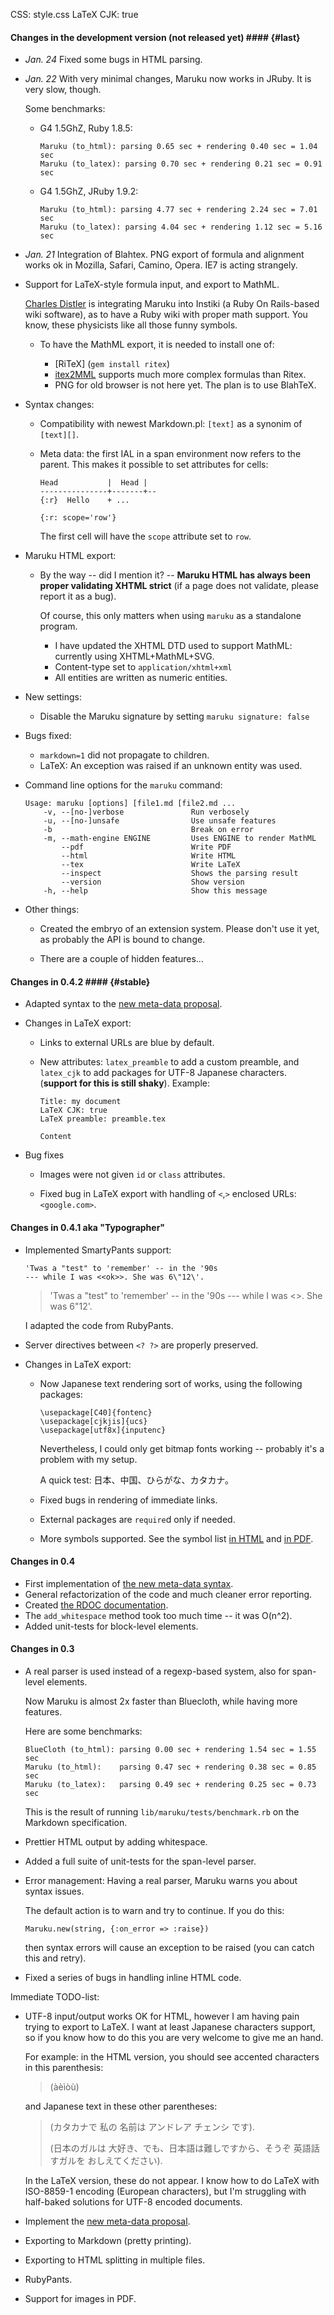 CSS: style.css
LaTeX CJK: true

#### Changes in the development version (not released yet) ####     {#last}

[Charles Distler]: http://golem.ph.utexas.edu/~distler
[itex2MML]:  http://golem.ph.utexas.edu/~distler/blog/itex2MML.html
[math]: http://rubyforge.maruku.org/math.html
<!--	This is the [math syntax specification][math]. -->

*	*Jan. 24*  Fixed some bugs in HTML parsing.

*	*Jan. 22*  With very minimal changes, Maruku now works in JRuby. 
	It is very slow, though.

	Some benchmarks:

	*	G4 1.5GhZ, Ruby 1.8.5:
	
			Maruku (to_html): parsing 0.65 sec + rendering 0.40 sec = 1.04 sec
			Maruku (to_latex): parsing 0.70 sec + rendering 0.21 sec = 0.91 sec

	*	G4 1.5GhZ, JRuby 1.9.2:

			Maruku (to_html): parsing 4.77 sec + rendering 2.24 sec = 7.01 sec
			Maruku (to_latex): parsing 4.04 sec + rendering 1.12 sec = 5.16 sec

*	*Jan. 21*  Integration of Blahtex. PNG export of formula and alignment works
	ok in Mozilla, Safari, Camino, Opera. IE7 is acting strangely.

*	Support for LaTeX-style formula input, and export to MathML. 

	[Charles Distler] is integrating Maruku into Instiki (a Ruby On Rails-based wiki software), as to have a Ruby wiki with proper math support. You know, these physicists like all those funny symbols.

	*	To have the MathML export, it is needed to install one of:
	
		* 	[RiTeX]   (`gem install ritex`) 
		* 	[itex2MML] supports much more complex formulas than Ritex.
		* 	PNG for old browser is not here yet. The plan is to use
			BlahTeX.

*	Syntax changes:

	* Compatibility with newest Markdown.pl: `[text]` as a synonim of `[text][]`.

	*	Meta data: the first IAL in a span environment now refers to the parent.
		This makes it possible to set attributes for cells:

			Head           |  Head |
			---------------+-------+--
			{:r}  Hello    + ...

			{:r: scope='row'}

		The first cell will have the `scope` attribute set to `row`.

*	Maruku HTML export:

	*	By the way -- did I mention it? -- **Maruku HTML has always been
		proper validating XHTML strict** (if a page does not validate,
		please report it as a bug).

		Of course, this only matters when using `maruku` as a standalone
		program.
		
		*	I have updated the XHTML DTD used to support MathML: 
			currently using XHTML+MathML+SVG.
		*	Content-type set to `application/xhtml+xml`	
		*	All entities are written as numeric entities.

*	New settings:
	
	*	Disable the Maruku signature by setting `maruku signature: false`
	
*	Bugs fixed:

	*	`markdown=1` did not propagate to children.
	*	LaTeX: An exception was raised if an unknown entity was used.

*	Command line options for the `maruku` command:

		Usage: maruku [options] [file1.md [file2.md ...
		    -v, --[no-]verbose               Run verbosely
		    -u, --[no-]unsafe                Use unsafe features
		    -b                               Break on error
		    -m, --math-engine ENGINE         Uses ENGINE to render MathML
		        --pdf                        Write PDF
		        --html                       Write HTML
		        --tex                        Write LaTeX
		        --inspect                    Shows the parsing result
		        --version                    Show version
		    -h, --help                       Show this message

*	Other things:
	
	*	Created the embryo of an extension system. Please don't use it
		yet, as probably the API is bound to change.

	*	There are a couple of hidden features...

#### Changes in 0.4.2 ####    {#stable}

*	Adapted syntax to the [new meta-data proposal][proposal].

*	Changes in LaTeX export: 

	*	Links to external URLs are blue by default.

	*	New attributes: `latex_preamble` to add a custom preamble,
		and `latex_cjk` to add packages for UTF-8 Japanese characters.
		(**support for this is still shaky**). Example:
	
			Title: my document
			LaTeX CJK: true
			LaTeX preamble: preamble.tex
		
			Content

*	Bug fixes

	+ Images were not given `id` or `class` attributes.

	+ Fixed bug in LaTeX export with handling of `<`,`>` enclosed URLs: `<google.com>`.

#### Changes in 0.4.1 aka "Typographer" ####

*	Implemented SmartyPants support:

		'Twas a "test" to 'remember' -- in the '90s 
		--- while I was <<ok>>. She was 6\"12\'.
	> 'Twas a "test" to 'remember' -- in the '90s --- while I was <<ok>>.
	> She was 6\"12\'.

	I adapted the code from RubyPants.
	
*	Server directives between `<? ?>` are properly preserved.
*	Changes in LaTeX export:

	*	Now Japanese text rendering sort of works, using the following packages:

			\usepackage[C40]{fontenc}
			\usepackage[cjkjis]{ucs}
			\usepackage[utf8x]{inputenc}
		
		Nevertheless, I could only get bitmap fonts working -- probably it's a problem
		with my setup.

		A quick test: 日本、中国、ひらがな、カタカナ。

	*	Fixed bugs in rendering of immediate links.
	*	External packages are `require`d only if needed.
	*	More symbols supported.
		See the symbol list 
		[in HTML](http://maruku.rubyforge.org/entity_test.html) and
		[in PDF](http://maruku.rubyforge.org/entity_test.pdf).


#### Changes in 0.4 ####

* First implementation of [the new meta-data syntax][meta].
* General refactorization of the code and much cleaner error reporting.
* Created [the RDOC documentation][rdoc].
* The `add_whitespace` method took too much time -- it was O(n^2).
* Added unit-tests for block-level elements.

[rdoc]: http://maruku.rubyforge.org/rdoc/
[meta]: http://maruku.rubyforge.org/proposal.html

#### Changes in 0.3 ####

*	A real parser is used instead of a regexp-based system, also for span-level 
	elements.

	Now Maruku is almost 2x faster than Bluecloth, while having more features.

	Here are some benchmarks:
	
		BlueCloth (to_html): parsing 0.00 sec + rendering 1.54 sec = 1.55 sec 
		Maruku (to_html):    parsing 0.47 sec + rendering 0.38 sec = 0.85 sec 
		Maruku (to_latex):   parsing 0.49 sec + rendering 0.25 sec = 0.73 sec
		
	This is the result of running `lib/maruku/tests/benchmark.rb` on the Markdown 
	specification.

*	Prettier HTML output by adding whitespace.
 
*	Added a full suite of unit-tests for the span-level parser.

*	Error management: Having a real parser, Maruku warns you about syntax issues.
	
	The default action is to warn and try to continue. If you do this:

		Maruku.new(string, {:on_error => :raise})

	then syntax errors will cause an exception to be raised (you can catch this
	and retry).

*	Fixed a series of bugs in handling inline HTML code.

Immediate TODO-list:

*	UTF-8 input/output works OK for HTML, however I am having pain trying to export
	to LaTeX. I want at least Japanese characters support, so if you know how to 
	do this you are very welcome to give me an hand.
	
	For example: in the HTML version, you should see accented characters in this
	parenthesis: 
	
	> (àèìòù)
	
	and Japanese text in these other parentheses: 
	
	> (カタカナで 私の 名前は アンドレア チェンシ です).
	>
	> (日本のガルは 大好き、でも、日本語は難しですから、そうぞ 英語話すガルを おしえてください).
	
	In the LaTeX version, these do not appear. I know how to do LaTeX with 
	ISO-8859-1 encoding (European characters), but I'm struggling with half-baked 
	solutions for UTF-8 encoded documents.

*	Implement the [new meta-data proposal][proposal].

*	Exporting to Markdown (pretty printing).

*	Exporting to HTML splitting in multiple files.

*	RubyPants.

*	Support for images in PDF.


[proposal]: http://maruku.rubyforge.org/proposal.html
[contact]: http://www.dis.uniroma1.it/~acensi/contact.html
[markdown-discuss]: http://six.pairlist.net/mailman/listinfo/markdown-discuss
[tracker]: http://rubyforge.org/tracker/?group_id=2795

